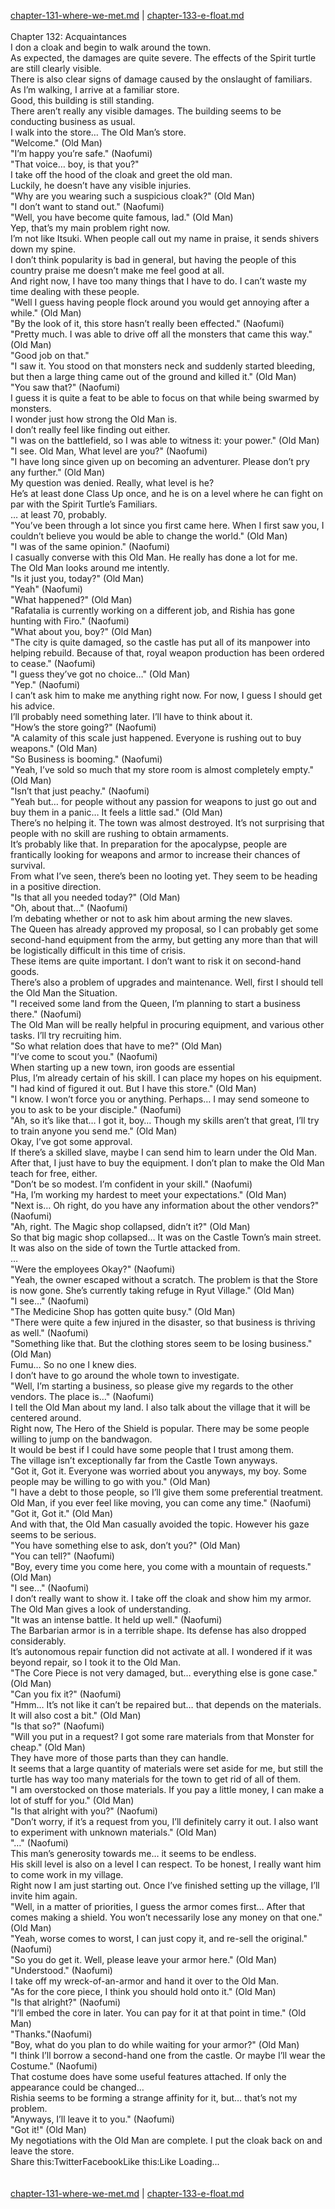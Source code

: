 [chapter-131-where-we-met.md](./chapter-131-where-we-met.md) | [chapter-133-e-float.md](./chapter-133-e-float.md) <br/>
<br/>
Chapter 132: Acquaintances<br/>
I don a cloak and begin to walk around the town.<br/>
As expected, the damages are quite severe. The effects of the Spirit turtle are still clearly visible.<br/>
There is also clear signs of damage caused by the onslaught of familiars.<br/>
As I’m walking, I arrive at a familiar store.<br/>
Good, this building is still standing.<br/>
There aren’t really any visible damages. The building seems to be conducting business as usual.<br/>
I walk into the store… The Old Man’s store.<br/>
"Welcome." (Old Man)<br/>
"I’m happy you’re safe." (Naofumi)<br/>
"That voice… boy, is that you?"<br/>
I take off the hood of the cloak and greet the old man.<br/>
Luckily, he doesn’t have any visible injuries.<br/>
"Why are you wearing such a suspicious cloak?" (Old Man)<br/>
"I don’t want to stand out." (Naofumi)<br/>
"Well, you have become quite famous, lad." (Old Man)<br/>
Yep, that’s my main problem right now.<br/>
I’m not like Itsuki. When people call out my name in praise, it sends shivers down my spine.<br/>
I don’t think popularity is bad in general, but having the people of this country praise me doesn’t make me feel good at all.<br/>
And right now, I have too many things that I have to do. I can’t waste my time dealing with these people.<br/>
"Well I guess having people flock around you would get annoying after a while." (Old Man)<br/>
"By the look of it, this store hasn’t really been effected." (Naofumi)<br/>
"Pretty much. I was able to drive off all the monsters that came this way." (Old Man)<br/>
"Good job on that."<br/>
"I saw it. You stood on that monsters neck and suddenly started bleeding, but then a large thing came out of the ground and killed it." (Old Man)<br/>
"You saw that?" (Naofumi)<br/>
I guess it is quite a feat to be able to focus on that while being swarmed by monsters.<br/>
I wonder just how strong the Old Man is.<br/>
I don’t really feel like finding out either.<br/>
"I was on the battlefield, so I was able to witness it: your power." (Old Man)<br/>
"I see. Old Man, What level are you?" (Naofumi)<br/>
"I have long since given up on becoming an adventurer. Please don’t pry any further." (Old Man)<br/>
My question was denied. Really, what level is he?<br/>
He’s at least done Class Up once, and he is on a level where he can fight on par with the Spirit Turtle’s Familiars.<br/>
… at least 70, probably.<br/>
"You’ve been through a lot since you first came here. When I first saw you, I couldn’t believe you would be able to change the world." (Old Man)<br/>
"I was of the same opinion." (Naofumi)<br/>
I casually converse with this Old Man. He really has done a lot for me.<br/>
The Old Man looks around me intently.<br/>
"Is it just you, today?" (Old Man)<br/>
"Yeah" (Naofumi)<br/>
"What happened?" (Old Man)<br/>
"Rafatalia is currently working on a different job, and Rishia has gone hunting with Firo." (Naofumi)<br/>
"What about you, boy?" (Old Man)<br/>
"The city is quite damaged, so the castle has put all of its manpower into helping rebuild. Because of that, royal weapon production has been ordered to cease." (Naofumi)<br/>
"I guess they’ve got no choice…" (Old Man)<br/>
"Yep." (Naofumi)<br/>
I can’t ask him to make me anything right now. For now, I guess I should get his advice.<br/>
I’ll probably need something later. I’ll have to think about it.<br/>
"How’s the store going?" (Naofumi)<br/>
"A calamity of this scale just happened. Everyone is rushing out to buy weapons." (Old Man)<br/>
"So Business is booming." (Naofumi)<br/>
"Yeah, I’ve sold so much that my store room is almost completely empty." (Old Man)<br/>
"Isn’t that just peachy." (Naofumi)<br/>
"Yeah but… for people without any passion for weapons to just go out and buy them in a panic… It feels a little sad." (Old Man)<br/>
There’s no helping it. The town was almost destroyed. It’s not surprising that people with no skill are rushing to obtain armaments.<br/>
It’s probably like that. In preparation for the apocalypse, people are frantically looking for weapons and armor to increase their chances of survival.<br/>
From what I’ve seen, there’s been no looting yet. They seem to be heading in a positive direction.<br/>
"Is that all you needed today?" (Old Man)<br/>
"Oh, about that…" (Naofumi)<br/>
I’m debating whether or not to ask him about arming the new slaves.<br/>
The Queen has already approved my proposal, so I can probably get some second-hand equipment from the army, but getting any more than that will be logistically difficult in this time of crisis.<br/>
These items are quite important. I don’t want to risk it on second-hand goods.<br/>
There’s also a problem of upgrades and maintenance. Well, first I should tell the Old Man the Situation.<br/>
"I received some land from the Queen, I’m planning to start a business there." (Naofumi)<br/>
The Old Man will be really helpful in procuring equipment, and various other tasks. I’ll try recruiting him.<br/>
"So what relation does that have to me?" (Old Man)<br/>
"I’ve come to scout you." (Naofumi)<br/>
When starting up a new town, iron goods are essential<br/>
Plus, I’m already certain of his skill. I can place my hopes on his equipment.<br/>
"I had kind of figured it out. But I have this store." (Old Man)<br/>
"I know. I won’t force you or anything. Perhaps… I may send someone to you to ask to be your disciple." (Naofumi)<br/>
"Ah, so it’s like that… I got it, boy… Though my skills aren’t that great, I’ll try to train anyone you send me." (Old Man)<br/>
Okay, I’ve got some approval.<br/>
If there’s a skilled slave, maybe I can send him to learn under the Old Man.<br/>
After that, I just have to buy the equipment. I don’t plan to make the Old Man teach for free, either.<br/>
"Don’t be so modest. I’m confident in your skill." (Naofumi)<br/>
"Ha, I’m working my hardest to meet your expectations." (Old Man)<br/>
"Next is… Oh right, do you have any information about the other vendors?" (Naofumi)<br/>
"Ah, right. The Magic shop collapsed, didn’t it?" (Old Man)<br/>
So that big magic shop collapsed… It was on the Castle Town’s main street. It was also on the side of town the Turtle attacked from.<br/>
…<br/>
"Were the employees Okay?" (Naofumi)<br/>
"Yeah, the owner escaped without a scratch. The problem is that the Store is now gone. She’s currently taking refuge in Ryut Village." (Old Man)<br/>
"I see…" (Naofumi)<br/>
"The Medicine Shop has gotten quite busy." (Old Man)<br/>
"There were quite a few injured in the disaster, so that business is thriving as well." (Naofumi)<br/>
"Something like that. But the clothing stores seem to be losing business." (Old Man)<br/>
Fumu… So no one I knew dies.<br/>
I don’t have to go around the whole town to investigate.<br/>
"Well, I’m starting a business, so please give my regards to the other vendors. The place is…" (Naofumi)<br/>
I tell the Old Man about my land. I also talk about the village that it will be centered around.<br/>
Right now, The Hero of the Shield is popular. There may be some people willing to jump on the bandwagon.<br/>
It would be best if I could have some people that I trust among them.<br/>
The village isn’t exceptionally far from the Castle Town anyways.<br/>
"Got it, Got it. Everyone was worried about you anyways, my boy. Some people may be willing to go with you." (Old Man)<br/>
"I have a debt to those people, so I’ll give them some preferential treatment. Old Man, if you ever feel like moving, you can come any time." (Naofumi)<br/>
"Got it, Got it." (Old Man)<br/>
And with that, the Old Man casually avoided the topic. However his gaze seems to be serious.<br/>
"You have something else to ask, don’t you?" (Old Man)<br/>
"You can tell?" (Naofumi)<br/>
"Boy, every time you come here, you come with a mountain of requests." (Old Man)<br/>
"I see…" (Naofumi)<br/>
I don’t really want to show it. I take off the cloak and show him my armor.<br/>
The Old Man gives a look of understanding.<br/>
"It was an intense battle. It held up well." (Naofumi)<br/>
The Barbarian armor is in a terrible shape. Its defense has also dropped considerably.<br/>
It’s autonomous repair function did not activate at all. I wondered if it was beyond repair, so I took it to the Old Man.<br/>
"The Core Piece is not very damaged, but… everything else is gone case." (Old Man)<br/>
"Can you fix it?" (Naofumi)<br/>
"Hmm… It’s not like it can’t be repaired but… that depends on the materials. It will also cost a bit." (Old Man)<br/>
"Is that so?" (Naofumi)<br/>
"Will you put in a request? I got some rare materials from that Monster for cheap." (Old Man)<br/>
They have more of those parts than they can handle.<br/>
It seems that a large quantity of materials were set aside for me, but still the turtle has way too many materials for the town to get rid of all of them.<br/>
"I am overstocked on those materials. If you pay a little money, I can make a lot of stuff for you." (Old Man)<br/>
"Is that alright with you?" (Naofumi)<br/>
"Don’t worry, if it’s a request from you, I’ll definitely carry it out. I also want to experiment with unknown materials." (Old Man)<br/>
"…" (Naofumi)<br/>
This man’s generosity towards me… it seems to be endless.<br/>
His skill level is also on a level I can respect. To be honest, I really want him to come work in my village.<br/>
Right now I am just starting out. Once I’ve finished setting up the village, I’ll invite him again.<br/>
"Well, in a matter of priorities, I guess the armor comes first… After that comes making a shield. You won’t necessarily lose any money on that one." (Old Man)<br/>
"Yeah, worse comes to worst, I can just copy it, and re-sell the original." (Naofumi)<br/>
"So you do get it. Well, please leave your armor here." (Old Man)<br/>
"Understood." (Naofumi)<br/>
I take off my wreck-of-an-armor and hand it over to the Old Man.<br/>
"As for the core piece, I think you should hold onto it." (Old Man)<br/>
"Is that alright?" (Naofumi)<br/>
"I’ll embed the core in later. You can pay for it at that point in time." (Old Man)<br/>
"Thanks."(Naofumi)<br/>
"Boy, what do you plan to do while waiting for your armor?" (Old Man)<br/>
"I think I’ll borrow a second-hand one from the castle. Or maybe I’ll wear the Costume." (Naofumi)<br/>
That costume does have some useful features attached. If only the appearance could be changed…<br/>
Rishia seems to be forming a strange affinity for it, but… that’s not my problem.<br/>
"Anyways, I’ll leave it to you." (Naofumi)<br/>
"Got it!" (Old Man)<br/>
My negotiations with the Old Man are complete. I put the cloak back on and leave the store.<br/>
Share this:TwitterFacebookLike this:Like Loading... <br/>
<br/>
<br/>
[chapter-131-where-we-met.md](./chapter-131-where-we-met.md) | [chapter-133-e-float.md](./chapter-133-e-float.md) <br/>

